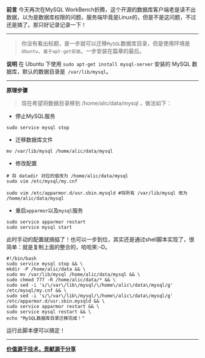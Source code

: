 **前言**
今天再次在MySQL WorkBench折腾，这个开源的数据库客户端老是读不出数据，以为是数据库权限的问题，服务端毕竟是Linux的，但是不是这问题，不过还是搞了。那只好记录记录一下！
___
> 你没有看出标题，是一步就可以迁移`MySQL`数据库目录，但是使用环境是`Ubuntu`、`基于apt-get安装`。一步安装在篇章的最后。

**说明**
在 Ubuntu 下使用 `sudo apt-get install mysql-server` 安装的 MySQL 数据库，默认的数据目录是` /var/lib/mysql`。

___
**原理步骤**
> 现在希望将数据目录移到 /home/alic/data/mysql ，做法如下：

- 停止MySQL服务

```shell
sudo service mysql stop
```

- 迁移数据库文件

```shell
mv /var/lib/mysql /home/alic/data/mysql
```

- 修改配置

```shell
# 将 datadir 对应的值改为 /home/alic/data/mysql
sudo vim /etc/mysql/my.cnf  

sudo vim /etc/apparmor.d/usr.sbin.mysqld #将所有 /var/lib/mysql 改为 /home/alic/data/mysql
```
- 重启`apparmor`以及`mysql`服务

```shell
sudo service apparmor restart
sudo service mysql start
```
此时手动的配置就搞掂了！也可以一步到位，其实还是通过shell脚本实现了，很简单：就是复制上面的整合的，哈哈笑:-D。
```
#!/bin/bash
sudo service mysql stop && \
mkdir -P /home/alic/data && \
sudo mv /var/lib/mysql /home/alic/data/mysql && \
sudo chmod 777 -R /home/alic/data/* && \
sudo sed -i 's/\/var\/lib\/mysql/\/home\/alic\/data\/mysql/g' /etc/mysql/my.cnf && \
sudo sed -i 's/\/var\/lib\/mysql/\/home\/alic\/data\/mysql/g' /etc/apparmor.d/usr.sbin.mysqld && \
sudo service apparmor restart && \
sudo service mysql restart && \
echo "MySQL数据库目录迁移完成！"
```
运行此脚本便可以搞定！
___
**[价值源于技术，贡献源于分享](https://github.com/alicfeng)**
